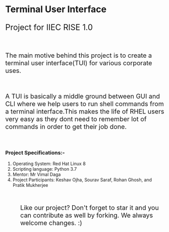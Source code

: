 <h1>Terminal User Interface</h1>

<p style='font-size:25px'>Project for IIEC RISE 1.0</p><br/>

<p style='font-size:20px'>The main motive behind this project is to create a terminal user interface(TUI) for various corporate uses.</p><br/>

<p style='font-size:20px'>A TUI is basically a middle ground between GUI and CLI where we help users to run shell commands from a terminal interface.This makes the life of RHEL users very easy as they dont need to remember lot of commands in order to get their job done.</p><br/>

<h3>Project Specifications:-</h3>
<ol>
  <li>Operating System: Red Hat Linux 8</li>
  <li>Scripting language: Python 3.7</li>
  <li>Mentor: Mr Vimal Daga</li>
  <li>Project Participants: Keshav Ojha, Sourav Saraf, Rohan Ghosh, and Pratik Mukherjee</li>
<ol><br/>

<p style='font-size:20px'>Like our project? Don't forget to star it and you can contribute as well by forking. We always welcome changes. :)</p>
